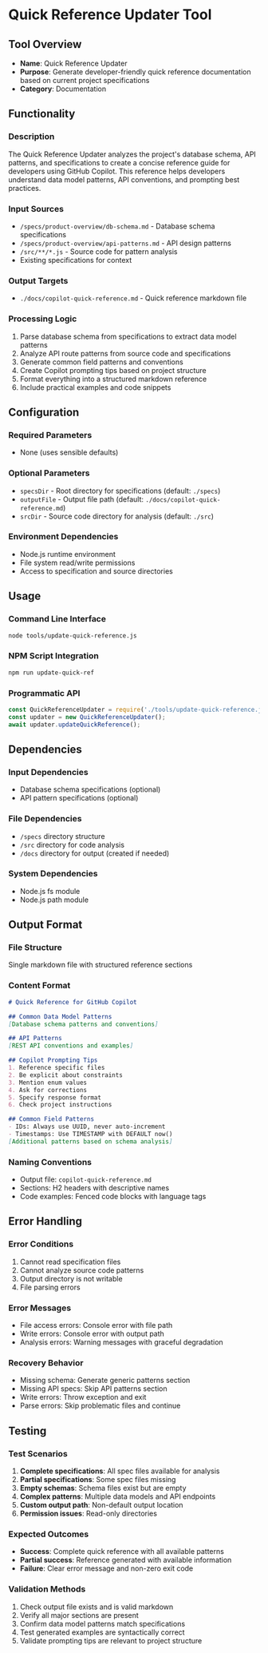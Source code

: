 # Quick Reference Updater Tool

## Tool Overview

- **Name**: Quick Reference Updater
- **Purpose**: Generate developer-friendly quick reference documentation based on current project specifications
- **Category**: Documentation

## Functionality

### Description
The Quick Reference Updater analyzes the project's database schema, API patterns, and specifications to create a concise reference guide for developers using GitHub Copilot. This reference helps developers understand data model patterns, API conventions, and prompting best practices.

### Input Sources
- `/specs/product-overview/db-schema.md` - Database schema specifications
- `/specs/product-overview/api-patterns.md` - API design patterns
- `/src/**/*.js` - Source code for pattern analysis
- Existing specifications for context

### Output Targets
- `./docs/copilot-quick-reference.md` - Quick reference markdown file

### Processing Logic
1. Parse database schema from specifications to extract data model patterns
2. Analyze API route patterns from source code and specifications
3. Generate common field patterns and conventions
4. Create Copilot prompting tips based on project structure
5. Format everything into a structured markdown reference
6. Include practical examples and code snippets

## Configuration

### Required Parameters
- None (uses sensible defaults)

### Optional Parameters
- `specsDir` - Root directory for specifications (default: `./specs`)
- `outputFile` - Output file path (default: `./docs/copilot-quick-reference.md`)
- `srcDir` - Source code directory for analysis (default: `./src`)

### Environment Dependencies
- Node.js runtime environment
- File system read/write permissions
- Access to specification and source directories

## Usage

### Command Line Interface
```bash
node tools/update-quick-reference.js
```

### NPM Script Integration
```bash
npm run update-quick-ref
```

### Programmatic API
```javascript
const QuickReferenceUpdater = require('./tools/update-quick-reference.js');
const updater = new QuickReferenceUpdater();
await updater.updateQuickReference();
```

## Dependencies

### Input Dependencies
- Database schema specifications (optional)
- API pattern specifications (optional)

### File Dependencies
- `/specs` directory structure
- `/src` directory for code analysis
- `/docs` directory for output (created if needed)

### System Dependencies
- Node.js fs module
- Node.js path module

## Output Format

### File Structure
Single markdown file with structured reference sections

### Content Format
```markdown
# Quick Reference for GitHub Copilot

## Common Data Model Patterns
[Database schema patterns and conventions]

## API Patterns
[REST API conventions and examples]

## Copilot Prompting Tips
1. Reference specific files
2. Be explicit about constraints
3. Mention enum values
4. Ask for corrections
5. Specify response format
6. Check project instructions

## Common Field Patterns
- IDs: Always use UUID, never auto-increment
- Timestamps: Use TIMESTAMP with DEFAULT now()
[Additional patterns based on schema analysis]
```

### Naming Conventions
- Output file: `copilot-quick-reference.md`
- Sections: H2 headers with descriptive names
- Code examples: Fenced code blocks with language tags

## Error Handling

### Error Conditions
1. Cannot read specification files
2. Cannot analyze source code patterns
3. Output directory is not writable
4. File parsing errors

### Error Messages
- File access errors: Console error with file path
- Write errors: Console error with output path
- Analysis errors: Warning messages with graceful degradation

### Recovery Behavior
- Missing schema: Generate generic patterns section
- Missing API specs: Skip API patterns section
- Write errors: Throw exception and exit
- Parse errors: Skip problematic files and continue

## Testing

### Test Scenarios
1. **Complete specifications**: All spec files available for analysis
2. **Partial specifications**: Some spec files missing
3. **Empty schemas**: Schema files exist but are empty
4. **Complex patterns**: Multiple data models and API endpoints
5. **Custom output path**: Non-default output location
6. **Permission issues**: Read-only directories

### Expected Outcomes
- **Success**: Complete quick reference with all available patterns
- **Partial success**: Reference generated with available information
- **Failure**: Clear error message and non-zero exit code

### Validation Methods
1. Check output file exists and is valid markdown
2. Verify all major sections are present
3. Confirm data model patterns match specifications
4. Test generated examples are syntactically correct
5. Validate prompting tips are relevant to project structure